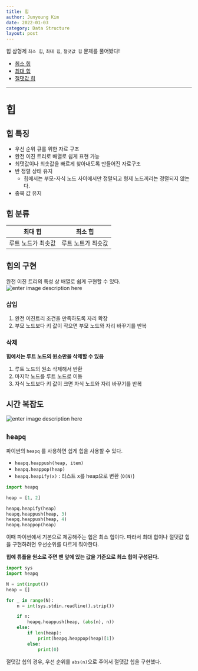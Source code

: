 ```yaml
---
title: 힙
author: Junyoung Kim
date: 2022-01-03
category: Data Structure
layout: post
---
```


  
  
힙 삼형제 `최소 힙`, `최대 힙`, `절댓값 힙` 문제를 풀어봤다!

- [최소 힙](https://www.acmicpc.net/problem/1927)
- [최대 힙](https://www.acmicpc.net/problem/11279)
- [절댓값 힙](https://www.acmicpc.net/problem/11286)


---

# 힙

## 힙 특징
- 우선 순위 큐를 위한 자료 구조
- 완전 이진 트리로 배열로 쉽게 표현 가능
- 최댓값이나 최솟값을 빠르게 찾아내도록 만들어진 자료구조
- 반 정렬 상태 유지
	- 힙에서는 부모-자식 노드 사이에서만 정렬되고 형제 노드끼리는 정렬되지 않는다.
- 중복 값 유지

## 힙 분류

| 최대 힙 | 최소 힙 |
|--|--|
| 루트 노드가 최솟값 | 루트 노트가 최솟값 |

## 힙의 구현

완전 이진 트리의 특성 상 배열로 쉽게 구현할 수 있다.
<br>
![enter image description here](https://img1.daumcdn.net/thumb/R1280x0/?scode=mtistory2&fname=https://blog.kakaocdn.net/dn/baNi4n/btqZ2csFHgz/b7JeFBrQIKik1B0pmx4HJk/img.png)

### 삽입
1. 완전 이진트리 조건을 만족하도록 자리 확장
2. 부모 노드보다 키 값이 작으면 부모 노드와 자리 바꾸기를 반복

### 삭제
**힙에서는 루트 노드의 원소만을 삭제할 수 있음**
1. 루트 노드의 원소 삭제해서 반환
2. 마지막 노드를 루트 노드로 이동
3. 자식 노드보다 키 값이 크면 자식 노드와 자리 바꾸기를 반복

## 시간 복잡도
![enter image description here](https://gmlwjd9405.github.io/images/data-structure-heap/data-structure-heap-priorityqueue.png)

## `heapq`
파이썬의 `heapq` 를 사용하면 쉽게 힙을 사용할 수 있다.

-   `heapq.heappush(heap, item)`
-   `heapq.heappop(heap)`
-   `heapq.heapify(x)` : 리스트 x를 heap으로 변환 (`O(N)`)

```python
import heapq

heap = [1, 2]

heapq.heapify(heap)
heapq.heappush(heap, 3)
heapq.heappush(heap, 4)
heapq.heappop(heap)
```

이때 파이썬에서 기본으로 제공해주는 힙은 최소 힙이다.
따라서 최대 힙이나 절댓값 힙을 구현하려면 우선순위를 다르게 줘야한다.

**힙에 튜플을 원소로 주면 맨 앞에 있는 값을 기준으로 최소 힙이 구성된다.**

```python
import sys
import heapq

N = int(input())
heap = []

for _ in range(N):
    n = int(sys.stdin.readline().strip())

    if n:
        heapq.heappush(heap, (abs(n), n))
    else:
        if len(heap):
            print(heapq.heappop(heap)[1])
        else:
            print(0)
```
절댓값 힙의 경우, 우선 순위를 `abs(n)`으로 주어서 절댓값 힙을 구현했다.